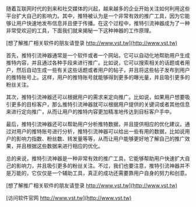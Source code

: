 随着互联网时代的到来和社交媒体的兴起，越来越多的企业开始关注如何利用这些平台扩大自己的影响力。其中，推特被认为是一个非常有效的推广工具，因为它能够让用户快速地发布信息并且便于传播。在这个过程中，推特引流神器成为了一种非常受欢迎的工具，下面我们就来揭秘一下这种神器的工作原理。

[想了解推广相关软件的朋友请登录 http://www.vst.tw](http://www.vst.tw)

首先，推特引流神器通常是一个软件或者一个网站，它可以自动化地帮助用户生成推特内容，并且通过各种手段来进行推广。比如说，它可以搜索相关的话题或者用户，然后自动生成一些有关这些话题或者用户的帖子，并且将这些帖子发布到用户的推特账号上。这样，用户的推特账号就能够得到更多的曝光量，并且吸引更多的粉丝关注。

其次，推特引流神器还可以根据用户的需求来定向推广。比如说，如果用户想要吸引更多的目标客户，那么推特引流神器就可以根据用户提供的关键词或者其他信息来进行定向推广，从而让用户的推特内容更加精准地传达到目标客户手中。

最后，推特引流神器还可以帮助用户分析推特数据，并且提供相应的优化建议。通过对用户的推特账号进行分析，推特引流神器可以给出一些有用的数据，比如说用户的影响力指数、粉丝数、转发量等等，从而让用户能够更好地了解自己的推广效果，并且根据这些数据来进行相应的优化。

总的来说，推特引流神器是一种非常有效的推广工具，它能够帮助用户快速扩大自己的影响力，并且吸引更多的粉丝关注。不过，我们也要注意，推特引流神器并不是万能的，它仅仅是一个辅助工具，真正的成功还需要靠用户自身的努力和创意。

[想了解推广相关软件的朋友请登录 http://www.vst.tw](http://www.vst.tw)


[访问软件官网 http://www.vst.tw](http://www.vst.tw)
